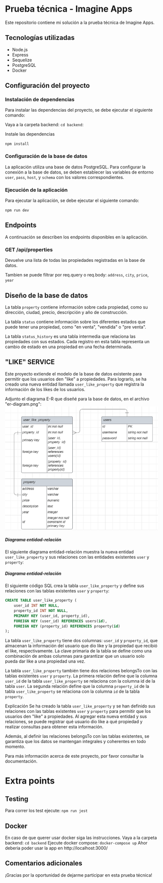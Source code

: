 # Prueba técnica - Imagine Apps

Este repositorio contiene mi solución a la prueba técnica de Imagine Apps.

## Tecnologías utilizadas

- Node.js
- Express
- Sequelize
- PostgreSQL
- Docker

## Configuración del proyecto

### Instalación de dependencias

Para instalar las dependencias del proyecto, se debe ejecutar el siguiente comando:

Vaya a la carpeta backend:
`cd backend`:

Instale las dependencias

`npm install`

### Configuración de la base de datos

La aplicación utiliza una base de datos PostgreSQL. Para configurar la conexión a la base de datos, se deben establecer las variables de entorno `user`, `pass`, `host`, y `schema` con los valores correspondientes.

<!-- Además, se debe ejecutar el siguiente comando para crear las tablas necesarias en la base de datos:

Copy code

`npx sequelize-cli db:migrate` -->

### Ejecución de la aplicación

Para ejecutar la aplicación, se debe ejecutar el siguiente comando:

`npm run dev`

## Endpoints

A continuación se describen los endpoints disponibles en la aplicación.

### GET /api/properties

Devuelve una lista de todas las propiedades registradas en la base de datos.

Tambien se puede filtrar por req.query o req.body: `address`, `city`, `price`, `year`

<!-- ### POST /properties/:id/like

Registra que un usuario ha dado "like" a una propiedad específica. Se debe especificar el `id` de la propiedad en la URL. -->

## Diseño de la base de datos

La tabla `property` contiene información sobre cada propiedad, como su dirección, ciudad, precio, descripción y año de construcción.

La tabla `status` contiene información sobre los diferentes estados que puede tener una propiedad, como "en venta", "vendida" o "pre venta".

La tabla `status_history` es una tabla intermedia que relaciona las propiedades con sus estados. Cada registro en esta tabla representa un cambio de estado en una propiedad en una fecha determinada.

<!-- La tabla `likes` registra los "likes" que han dado los usuarios a las propiedades. Cada registro en esta tabla representa un "like" de un usuario a una propiedad en una fecha determinada. -->

## "LIKE" SERVICE

Este proyecto extiende el modelo de la base de datos existente para permitir que los usuarios den "like" a propiedades. Para lograrlo, se ha creado una nueva entidad llamada `user_like_property` que registra la información de los likes de los usuarios.

Adjunto el diagrama E-R que diseñé para la base de datos, en el archivo "er-diagram.png":
![Alt Text](backend/er-diagram.png)

##### Diagrama entidad-relación

El siguiente diagrama entidad-relación muestra la nueva entidad `user_like_property` y sus relaciones con las entidades existentes `user` y `property`:

##### Diagrama entidad-relación

El siguiente código SQL crea la tabla `user_like_property` y define sus relaciones con las tablas existentes `user` y `property`:

```sql
CREATE TABLE user_like_property (
    user_id INT NOT NULL,
    property_id INT NOT NULL,
    PRIMARY KEY (user_id, property_id),
    FOREIGN KEY (user_id) REFERENCES users(id),
    FOREIGN KEY (property_id) REFERENCES property(id)
);
```

La tabla `user_like_property` tiene dos columnas: `user_id` y `property_id`, que almacenan la información del usuario que dio like y la propiedad que recibió el like, respectivamente. La clave primaria de la tabla se define como una combinación de ambas columnas para garantizar que un usuario solo pueda dar like a una propiedad una vez.

La tabla `user_like_property` también tiene dos relaciones belongsTo con las tablas existentes `user` y `property`. La primera relación define que la columna `user_id` de la tabla `user_like_property` se relaciona con la columna id de la tabla `user`. La segunda relación define que la columna `property_id` de la tabla `user_like_property` se relaciona con la columna `id` de la tabla `property`.

Explicación
Se ha creado la tabla `user_like_property` y se han definido sus relaciones con las tablas existentes `user` y `property` para permitir que los usuarios den "like" a propiedades. Al agregar esta nueva entidad y sus relaciones, se puede registrar qué usuario dio like a qué propiedad y realizar consultas para obtener esta información.

Además, al definir las relaciones belongsTo con las tablas existentes, se garantiza que los datos se mantengan integrales y coherentes en todo momento.

Para más información acerca de este proyecto, por favor consultar la documentación.

# Extra points
## Testing
Para correr los test ejecute:
`npm run jest`


## Docker
En caso de que querer usar docker siga las instrucciones.
Vaya a la carpeta backend:
`cd backend`
Ejecute docker compose:
`docker-compose up`
Ahor deberia poder usar la app en http://localhost:3000/

## Comentarios adicionales

¡Gracias por la oportunidad de dejarme participar en esta prueba técnica!
